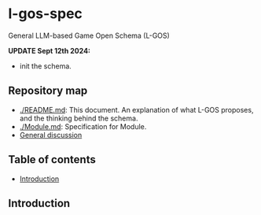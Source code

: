 # l-gos-spec
General LLM-based Game Open Schema (L-GOS)


**UPDATE Sept 12th 2024:**
- init the schema.


## Repository map

- [./README.md](./README.md): This document. An explanation of what L-GOS proposes, and the thinking behind the schema.
- [./Module.md](./Module.md): Specification for Module. 
- [General discussion](https://github.com/RPGGO-AI/l-gos-spec/issues/1)

## Table of contents

- [Introduction](#introduction)



## Introduction

